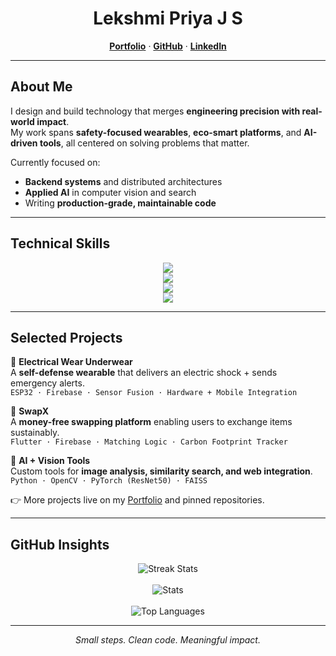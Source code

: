 <!-- Header -->
<h1 align="center">Lekshmi Priya J S</h1>
<p align="center">
<a href="https://lekshmipriya.netlify.app/" target="_blank"><b>Portfolio</b></a> · 
<a href="https://github.com/Lekshmi82"><b>GitHub</b></a> · 
<a href="https://www.linkedin.com/in/lekshmi-priya-j-s--8684382a9/"><b>LinkedIn</b></a>
</p>

---

<!-- About -->
## About Me  

I design and build technology that merges **engineering precision with real-world impact**.  
My work spans **safety-focused wearables**, **eco-smart platforms**, and **AI-driven tools**, all centered on solving problems that matter.  

Currently focused on:  
- **Backend systems** and distributed architectures  
- **Applied AI** in computer vision and search  
- Writing **production-grade, maintainable code**  

---

<!-- Skills as Logos -->
## Technical Skills  

<p align="center">
  <!-- Frontend -->
  <img src="https://skillicons.dev/icons?i=react,tailwind,html,css,js" />
  <br/>
  <!-- Backend -->
  <img src="https://skillicons.dev/icons?i=nodejs,firebase,mysql" />
  <br/>
  <!-- AI / Tools -->
  <img src="https://skillicons.dev/icons?i=python,pytorch,opencv" />
  <br/>
  <!-- Workflow -->
  <img src="https://skillicons.dev/icons?i=git,github,vscode" />
</p>

---

<!-- Projects -->
## Selected Projects  

🔐 **Electrical Wear Underwear**  
A **self-defense wearable** that delivers an electric shock + sends emergency alerts.  
`ESP32 · Firebase · Sensor Fusion · Hardware + Mobile Integration`

🔁 **SwapX**  
A **money-free swapping platform** enabling users to exchange items sustainably.  
`Flutter · Firebase · Matching Logic · Carbon Footprint Tracker`

🧠 **AI + Vision Tools**  
Custom tools for **image analysis, similarity search, and web integration**.  
`Python · OpenCV · PyTorch (ResNet50) · FAISS`

👉 More projects live on my [Portfolio](https://lekshmipriya.netlify.app/) and pinned repositories.  

---

<!-- GitHub Stats -->
## GitHub Insights  

<p align="center">
  <img src="https://github-readme-streak-stats.herokuapp.com/?user=Lekshmi82&theme=tokyonight&hide_border=true" alt="Streak Stats" />
  <br/><br/>
  <img src="https://github-readme-stats.vercel.app/api?username=Lekshmi82&show_icons=true&theme=tokyonight&hide_border=true" alt="Stats" />
  <br/><br/>
  <img src="https://github-readme-stats.vercel.app/api/top-langs/?username=Lekshmi82&layout=compact&theme=tokyonight&hide_border=true" alt="Top Languages" />
</p>

---

<!-- Footer -->
<p align="center"><em>Small steps. Clean code. Meaningful impact.</em></p>
